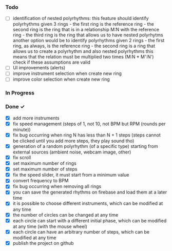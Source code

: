 ### Todo

- [ ] 	identification of nested polyrhythms:
            this feature should identify polyrhythms given 3 rings
                - the first ring is the reference ring
                - the second ring is the ring that is in a relationship M:N with the reference ring
                - the third ring is the ring that allows us to have nested polyrhytms
            another option would be to identify polyrhythms given 2 rings
                - the first ring, as always, is the reference ring
                - the second ring is a ring that allows us to create a polyrhythm and also nested polyrhythms
                    this means that the relation must be multiplied two times (M:N * M':N')
            check if these assumptions are valid
- [ ]   UI improvements (alerts)
- [ ]   improve instrument selection when create new ring
- [ ]   improve color selection when create new ring

### In Progress

### Done ✓

- [x]   add more instruments
- [x]   fix speed management (steps of 1, not 10, not BPM but RPM (rounds per minute))
- [x]   fix bug occurring when ring N has less than N + 1 steps (steps cannot be clicked until you add more steps, they play sound tho)
- [x]   generation of a random polyrhythm (of a specific type) starting from external sources (ambient noise, webcam image, other)
- [x]   fix scroll
- [x]   set maximum number of rings
- [x] 	set maximum number of steps
- [x] 	fix the speed slider, it must start from a minimum value
- [x]   convert frequency to BPM
- [x]   fix bug occurring when removing all rings
- [x]	you can save the generated rhythms on firebase and load them at a later time
- [x]   it is possible to choose different instruments, which can be modified at any time
- [x]   the number of circles can be changed at any time
- [x]   each circle can start with a different initial phase, which can be modified at any time (with the mouse wheel)
- [x]   each circle can have an arbitrary number of steps, which can be modified at any time
- [x]   publish the project on github
